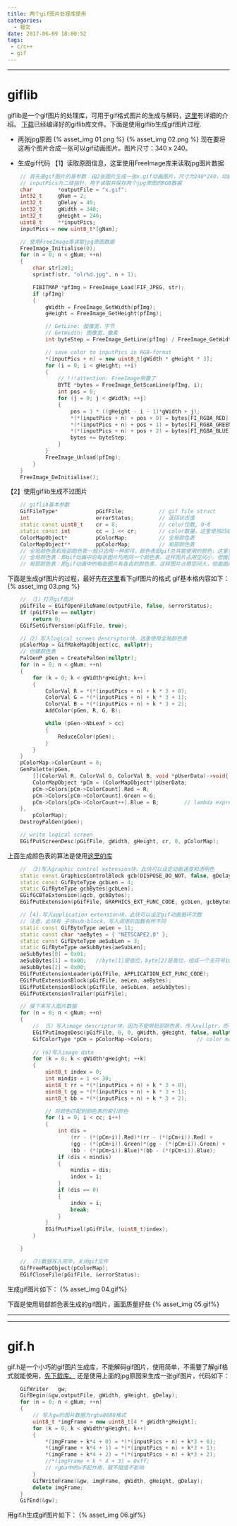 ```yaml
---
title: 两个gif图片处理库使用
categories:
  - 极文
date: 2017-06-09 18:00:52
tags: 
 - c/c++
 - gif
---
```



---
# giflib
giflib是一个gif图片的处理库，可用于gif格式图片的生成与解码，[这里](http://giflib.sourceforge.net/)有详细的介绍。
[下载](http://download.csdn.net/detail/yehuohan/9599378)已经编译好的giflib库文件。下面是使用giflib生成gif图片过程.

<!-- more -->

- 两张jpg原图
{% asset_img 01.png %}
{% asset_img 02.png %}
 现在要将这两个图片合成一张可以gif动画图片。图片尺寸：340 x 240。
 
- 生成gif代码
【1】读取原图信息，这里使用FreeImage库来读取jpg图片数据
```c++
	// 首先是gif图片的基参数：由2张图片生成一张x.gif动画图片，尺寸为240*240，动画时间参数40*0.01s。
	// inputPics为二级指针，用于读取并保存两个jpg原图的RGB数据
	char		*outputFile = "x.gif";
	int32_t		gNum = 2;
	int32_t		gDelay = 40;
	int32_t		gWidth = 340;
	int32_t		gHeight = 240;
	uint8_t		**inputPics;
	inputPics = new uint8_t*[gNum];

	// 使用FreeImage库读取jpg原图数据
	FreeImage_Initialise(0);
	for (n = 0; n < gNum; ++n)
	{
		char str[20];
		sprintf(str, "olr%d.jpg", n + 1);

		FIBITMAP *pfImg = FreeImage_Load(FIF_JPEG, str);
		if (pfImg)
		{
			gWidth = FreeImage_GetWidth(pfImg);
			gHeight = FreeImage_GetHeight(pfImg);

			// GetLine: 图像宽，字节
			// GetWidth: 图像宽，像素
			int byteStep = FreeImage_GetLine(pfImg) / FreeImage_GetWidth(pfImg);

			// save color to inputPics in RGB-format
			*(inputPics + n) = new uint8_t[gWidth * gHeight * 3];
			for (i = 0; i < gHeight; ++i)
			{
				// !!!attention: FreeImage倒置了
				BYTE *bytes = FreeImage_GetScanLine(pfImg, i);
				int pos = 0;
				for (j = 0; j < gWidth; ++j)
				{
					pos = 3 * ((gHeight - i - 1)*gWidth + j);
					*(*(inputPics + n) + pos + 0) = bytes[FI_RGBA_RED];
					*(*(inputPics + n) + pos + 1) = bytes[FI_RGBA_GREEN];
					*(*(inputPics + n) + pos + 2) = bytes[FI_RGBA_BLUE];
					bytes += byteStep;
				}
			}
			FreeImage_Unload(pfImg);
		}
	}
	FreeImage_DeInitialise();
```
【2】使用giflib生成不过图片
```c++
	// giflib基本参数
	GifFileType*			pGifFile;			// gif file struct
	int						errorStatus;		// 返回状态值
	static const uint8_t	cr = 8;				// color位数, 0~8 
	static const int		cc = 1 << cr;		// color数量，这里使用256
	ColorMapObject*			pColorMap;			// 全局颜色表
	ColorMapObject**		ppColorMap;			// 局部颜色表
	// 全局颜色表和局部颜色表一般只选用一种即可，颜色表即gif总共能使用的颜色，这里有256种
	// 全局颜色表：即gif动画中的每张图片均用同一个颜色表，这样图片占用空间小，但画面就差点
	// 局部颜色表：即gif动画中的每张图片有各自的颜色表，这样图片占用空间大，但画面好
```

下面是生成gif图片的过程，最好先在[这里](http://giflib.sourceforge.net/whatsinagif/index.html)看下gif图片的格式
 gif基本格内容如下：
{% asset_img 03.png %}

```c++
	// （1）打开gif图片
	pGifFile = EGifOpenFileName(outputFile, false, &errorStatus);
	if (pGifFile == nullptr)	
		return 0;
	EGifSetGifVersion(pGifFile, true);

	//（2）写入logical screen descriptor块，这里使用全局颜色表
	pColorMap = GifMakeMapObject(cc, nullptr);
	// 创建颜色表
	PalGenP pGen = CreatePalGen(nullptr);
	for (n = 0; n < gNum; ++n)
	{
		for (k = 0; k < gWidth*gHeight; k++)
		{
			ColorVal R = *(*(inputPics + n) + k * 3 + 0);
			ColorVal G = *(*(inputPics + n) + k * 3 + 1);
			ColorVal B = *(*(inputPics + n) + k * 3 + 2);
			AddColor(pGen, R, G, B);

			while (pGen->NbLeaf > cc)
			{
				ReduceColor(pGen);
			}
		}
	}
	pColorMap->ColorCount = 0;
	GenPalette(pGen,
		[](ColorVal R, ColorVal G, ColorVal B, void *pUserData)->void{
		ColorMapObject *pCm = (ColorMapObject*)pUserData;
		pCm->Colors[pCm->ColorCount].Red = R;
		pCm->Colors[pCm->ColorCount].Green = G;
		pCm->Colors[pCm->ColorCount++].Blue = B;		// lambda expression
	},
		pColorMap);
	DestroyPalGen(pGen);

	// write logical screen
	EGifPutScreenDesc(pGifFile, gWidth, gHeight, cr, 0, pColorMap);
```
上面生成颜色表的算法是使用[这里的库](https://www.0xaa55.com/forum.php?mod=viewthread&tid=1214&highlight=%E5%85%AB%E5%8F%89%E6%A0%91) 

```c++
	// （3)写入graphic control extension块，此块可以设定动画速度和透明色
	static const GraphicsControlBlock gcb(DISPOSE_DO_NOT, false, gDelay, NO_TRANSPARENT_COLOR);
	static const GifByteType gcbLen = 4;
	static GifByteType gcbBytes[gcbLen];
	EGifGCBToExtension(&gcb, gcbBytes);
	EGifPutExtension(pGifFile, GRAPHICS_EXT_FUNC_CODE, gcbLen, gcbBytes);
```

```c++
	// [4].写入application extension块，此块可以设定gif动画循环次数
	// 注意，此块有 子块sub-block，写入调用的函数有所不同
	static const GifByteType aeLen = 11;
	static const char *aeBytes = { "NETSCAPE2.0" };
	static const GifByteType aeSubLen = 3;
	static GifByteType aeSubBytes[aeSubLen];
	aeSubBytes[0] = 0x01;
	aeSubBytes[1] = 0x00;	//byte[1]是低位，byte[2]是高位，组成一个无符号16位数，决定动画循环次数
	aeSubBytes[2] = 0x00;
	EGifPutExtensionLeader(pGifFile, APPLICATION_EXT_FUNC_CODE);
	EGifPutExtensionBlock(pGifFile, aeLen, aeBytes);
	EGifPutExtensionBlock(pGifFile, aeSubLen, aeSubBytes);
	EGifPutExtensionTrailer(pGifFile);
```

```c++
	// 接下来写入图片数据
	for (n = 0; n < gNum; ++n)
	{
		// （5）写入image descriptor块，因为不使用局部颜色表，传入nullptr，而不传pColorMap
		EGifPutImageDesc(pGifFile, 0, 0, gWidth, gHeight, false, nullptr);
		GifColorType *pCm = pColorMap->Colors;				// color map
		
		// (6)写入image data
		for (k = 0; k < gWidth*gHeight; ++k)
		{
			uint8_t index = 0;
			int mindis = 1 << 30;
			uint8_t	rr = *(*(inputPics + n) + k * 3 + 0);
			uint8_t gg = *(*(inputPics + n) + k * 3 + 1);
			uint8_t bb = *(*(inputPics + n) + k * 3 + 2);

			// 将颜色匹配到颜色表的索引颜色
			for (i = 0; i < cc; i++)
			{
				int dis = 
					(rr - (*(pCm+i)).Red)*(rr - (*(pCm+i)).Red) +
					(gg - (*(pCm+i)).Green)*(gg - (*(pCm+i)).Green) +
					(bb - (*(pCm+i)).Blue)*(bb - (*(pCm+i)).Blue);
				if (dis < mindis)
				{
					mindis = dis;
					index = i;
				}
				if (dis == 0)
				{
					index = i;
					break;
				}
			}
			EGifPutPixel(pGifFile, (uint8_t)index);
		}

	}

	// （7)数据写入完毕，关闭gif文件
	GifFreeMapObject(pColorMap);
	EGifCloseFile(pGifFile, &errorStatus);
```
生成gif图片如下：
{% asset_img 04.gif%}

下面是使用局部颜色表生成的gif图片，画面质量好些
{% asset_img 05.gif%}


---

---
# gif.h
gif.h是一个小巧的gif图片生成库，不能解码gif图片，使用简单，不需要了解gif格式就能使用，[先下载库。](http://download.csdn.net/detail/yehuohan/9599407)
还是使用上面的jpg原图来生成一张gif图片，代码如下：

```c++
	GifWriter	gw;
	GifBegin(&gw,outputFile, gWidth, gHeight, gDelay);
	for (n = 0; n < gNum; ++n)
	{
		// 写入gw的图片数据为rgba8888格式
		uint8_t *imgFrame = new uint8_t[4 * gWidth*gHeight];	
		for (k = 0; k < gWidth*gHeight; k++)
		{
			*(imgFrame + k*4 + 0) = *(*(inputPics + n) + k*3 + 0);
			*(imgFrame + k*4 + 1) = *(*(inputPics + n) + k*3 + 1);
			*(imgFrame + k*4 + 2) = *(*(inputPics + n) + k*3 + 2);
			//*(imgFrame + k * 4 + 3) = 0xff;
			// rgba中的a不起作用，赋不赋值不影响
		}
		GifWriteFrame(&gw, imgFrame, gWidth, gHeight, gDelay);
		delete imgFrame;
	}
	GifEnd(&gw);
```
用gif.h生成gif图片如下：
{% asset_img 06.gif%}
